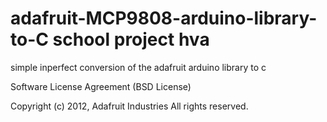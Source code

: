 # adafruit-MCP9808-arduino-library-to-C school project hva
simple inperfect conversion of the adafruit arduino library to c

Software License Agreement (BSD License)

Copyright (c) 2012, Adafruit Industries
All rights reserved.
